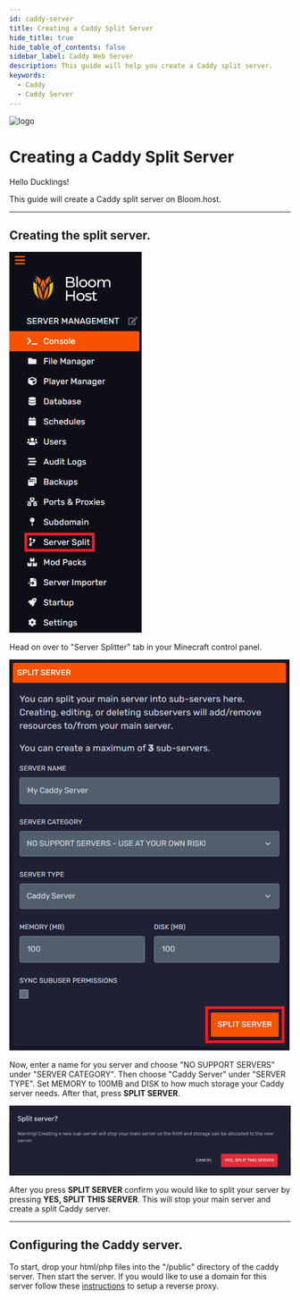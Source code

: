 ```yaml
---
id: caddy-server
title: Creating a Caddy Split Server
hide_title: true
hide_table_of_contents: false
sidebar_label: Caddy Web Server
description: This guide will help you create a Caddy split server.
keywords:
  - Caddy
  - Caddy Server
---
```


<div class="text--center">
<img src="https://bloom.host/logo-white.svg" alt="logo" height="50%" width="50%"/>
<h1>Creating a Caddy Split Server</h1>
</div>

Hello Ducklings!

This guide will create a Caddy split server on Bloom.host.

---

## Creating the split server.

![caddyserver](../../static/imgs/extras/caddy_server/1.PNG)

Head on over to "Server Splitter" tab in your Minecraft control panel.

![caddyserver](../../static/imgs/extras/caddy_server/2.PNG)

Now, enter a name for you server and choose "NO SUPPORT SERVERS" under "SERVER CATEGORY". Then choose "Caddy Server" under "SERVER TYPE". Set MEMORY to 100MB and DISK to how much storage your Caddy server needs. After that, press **SPLIT SERVER**.

![caddyserver](../../static/imgs/extras/caddy_server/3.PNG)

After you press **SPLIT SERVER** confirm you would like to split your server by pressing **YES, SPLIT THIS SERVER**. This will stop your main server and create a split Caddy server.

---

## Configuring the Caddy server.

To start, drop your html/php files into the "/public" directory of the caddy server. Then start the server.
If you would like to use a domain for this server follow these [instructions](https://docs.bloom.host/ports-and-proxies/) to setup a reverse proxy.
